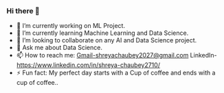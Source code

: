 ### Hi there 👋

- 🔭 I’m currently working on ML Project.
- 🌱 I’m currently learning Machine Learning and Data Science.
- 👯 I’m looking to collaborate on any AI and Data Science project.
- 💬 Ask me about Data Science.
- 📫 How to reach me: Gmail-shreyachaubey2027@gmail.com  LinkedIn-https://www.linkedin.com/in/shreya-chaubey2710/
- ⚡ Fun fact: My perfect day starts with a Cup of coffee and ends with a cup of coffee..
